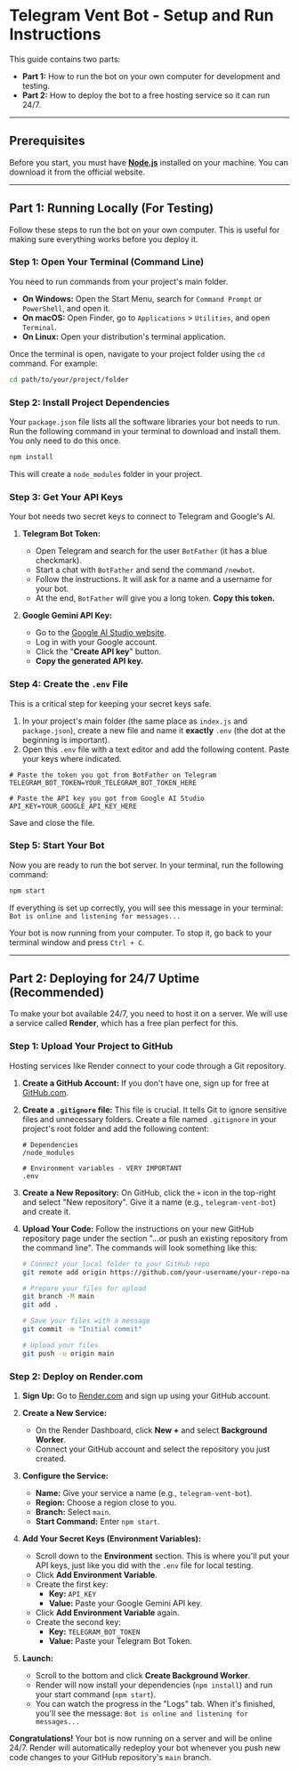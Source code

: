 # Telegram Vent Bot - Setup and Run Instructions

This guide contains two parts:
*   **Part 1:** How to run the bot on your own computer for development and testing.
*   **Part 2:** How to deploy the bot to a free hosting service so it can run 24/7.

---

## Prerequisites

Before you start, you must have **[Node.js](https://nodejs.org/en/download)** installed on your machine. You can download it from the official website.

---

## Part 1: Running Locally (For Testing)

Follow these steps to run the bot on your own computer. This is useful for making sure everything works before you deploy it.

### Step 1: Open Your Terminal (Command Line)

You need to run commands from your project's main folder.

*   **On Windows:** Open the Start Menu, search for `Command Prompt` or `PowerShell`, and open it.
*   **On macOS:** Open Finder, go to `Applications` > `Utilities`, and open `Terminal`.
*   **On Linux:** Open your distribution's terminal application.

Once the terminal is open, navigate to your project folder using the `cd` command. For example:
```bash
cd path/to/your/project/folder
```

### Step 2: Install Project Dependencies

Your `package.json` file lists all the software libraries your bot needs to run. Run the following command in your terminal to download and install them. You only need to do this once.

```bash
npm install
```

This will create a `node_modules` folder in your project.

### Step 3: Get Your API Keys

Your bot needs two secret keys to connect to Telegram and Google's AI.

1.  **Telegram Bot Token:**
    *   Open Telegram and search for the user `BotFather` (it has a blue checkmark).
    *   Start a chat with `BotFather` and send the command `/newbot`.
    *   Follow the instructions. It will ask for a name and a username for your bot.
    *   At the end, `BotFather` will give you a long token. **Copy this token.**

2.  **Google Gemini API Key:**
    *   Go to the [Google AI Studio website](https://aistudio.google.com/app/apikey).
    *   Log in with your Google account.
    *   Click the "**Create API key**" button.
    *   **Copy the generated API key.**

### Step 4: Create the `.env` File

This is a critical step for keeping your secret keys safe.

1.  In your project's main folder (the same place as `index.js` and `package.json`), create a new file and name it **exactly** `.env` (the dot at the beginning is important).
2.  Open this `.env` file with a text editor and add the following content. Paste your keys where indicated.

```env
# Paste the token you got from BotFather on Telegram
TELEGRAM_BOT_TOKEN=YOUR_TELEGRAM_BOT_TOKEN_HERE

# Paste the API key you got from Google AI Studio
API_KEY=YOUR_GOOGLE_API_KEY_HERE
```

Save and close the file.

### Step 5: Start Your Bot

Now you are ready to run the bot server. In your terminal, run the following command:

```bash
npm start
```

If everything is set up correctly, you will see this message in your terminal:
`Bot is online and listening for messages...`

Your bot is now running from your computer. To stop it, go back to your terminal window and press `Ctrl + C`.

---

## Part 2: Deploying for 24/7 Uptime (Recommended)

To make your bot available 24/7, you need to host it on a server. We will use a service called **Render**, which has a free plan perfect for this.

### Step 1: Upload Your Project to GitHub

Hosting services like Render connect to your code through a Git repository.

1.  **Create a GitHub Account:** If you don't have one, sign up for free at [GitHub.com](https://github.com).

2.  **Create a `.gitignore` file:** This file is crucial. It tells Git to ignore sensitive files and unnecessary folders. Create a file named `.gitignore` in your project's root folder and add the following content:
    ```
    # Dependencies
    /node_modules

    # Environment variables - VERY IMPORTANT
    .env
    ```

3.  **Create a New Repository:** On GitHub, click the `+` icon in the top-right and select "New repository". Give it a name (e.g., `telegram-vent-bot`) and create it.

4.  **Upload Your Code:** Follow the instructions on your new GitHub repository page under the section "...or push an existing repository from the command line". The commands will look something like this:
    ```bash
    # Connect your local folder to your GitHub repo
    git remote add origin https://github.com/your-username/your-repo-name.git

    # Prepare your files for upload
    git branch -M main
    git add .

    # Save your files with a message
    git commit -m "Initial commit"

    # Upload your files
    git push -u origin main
    ```

### Step 2: Deploy on Render.com

1.  **Sign Up:** Go to [Render.com](https://render.com) and sign up using your GitHub account.

2.  **Create a New Service:**
    *   On the Render Dashboard, click **New +** and select **Background Worker**.
    *   Connect your GitHub account and select the repository you just created.

3.  **Configure the Service:**
    *   **Name:** Give your service a name (e.g., `telegram-vent-bot`).
    *   **Region:** Choose a region close to you.
    *   **Branch:** Select `main`.
    *   **Start Command:** Enter `npm start`.

4.  **Add Your Secret Keys (Environment Variables):**
    *   Scroll down to the **Environment** section. This is where you'll put your API keys, just like you did with the `.env` file for local testing.
    *   Click **Add Environment Variable**.
    *   Create the first key:
        *   **Key:** `API_KEY`
        *   **Value:** Paste your Google Gemini API key.
    *   Click **Add Environment Variable** again.
    *   Create the second key:
        *   **Key:** `TELEGRAM_BOT_TOKEN`
        *   **Value:** Paste your Telegram Bot Token.

5.  **Launch:**
    *   Scroll to the bottom and click **Create Background Worker**.
    *   Render will now install your dependencies (`npm install`) and run your start command (`npm start`).
    *   You can watch the progress in the "Logs" tab. When it's finished, you'll see the message: `Bot is online and listening for messages...`

**Congratulations!** Your bot is now running on a server and will be online 24/7. Render will automatically redeploy your bot whenever you push new code changes to your GitHub repository's `main` branch.
